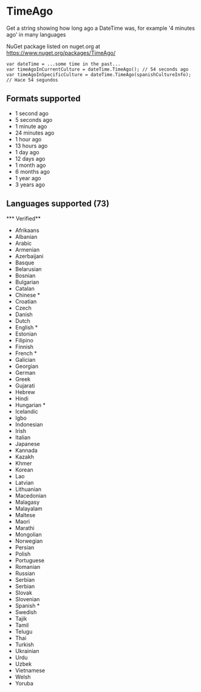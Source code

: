 # TimeAgo
Get a string showing how long ago a DateTime was, for example '4 minutes ago' in many languages

NuGet package listed on nuget.org at https://www.nuget.org/packages/TimeAgo/

    var dateTime = ...some time in the past...
    var timeAgoInCurrentCulture = dateTime.TimeAgo(); // 54 seconds ago
    var timeAgoInSpecificCulture = dateTime.TimeAgo(spanishCultureInfo); // Hace 54 segundos

## Formats supported

- 1 second ago
- 5 seconds ago
- 1 minute ago
- 24 minutes ago
- 1 hour ago
- 13 hours ago
- 1 day ago
- 12 days ago
- 1 month ago
- 6 months ago
- 1 year ago
- 3 years ago

## Languages supported (73)

*** Verified**

- Afrikaans
- Albanian
- Arabic
- Armenian
- Azerbaijani
- Basque
- Belarusian
- Bosnian
- Bulgarian
- Catalan
- Chinese *
- Croatian
- Czech
- Danish
- Dutch
- English *
- Estonian
- Filipino
- Finnish
- French *
- Galician
- Georgian
- German
- Greek
- Gujarati
- Hebrew
- Hindi
- Hungarian *
- Icelandic
- Igbo
- Indonesian
- Irish
- Italian
- Japanese
- Kannada
- Kazakh
- Khmer
- Korean
- Lao
- Latvian
- Lithuanian
- Macedonian
- Malagasy
- Malayalam
- Maltese
- Maori
- Marathi
- Mongolian
- Norwegian
- Persian
- Polish
- Portuguese
- Romanian
- Russian
- Serbian
- Serbian
- Slovak
- Slovenian
- Spanish *
- Swedish
- Tajik
- Tamil
- Telugu
- Thai
- Turkish
- Ukrainian
- Urdu
- Uzbek
- Vietnamese
- Welsh
- Yoruba
